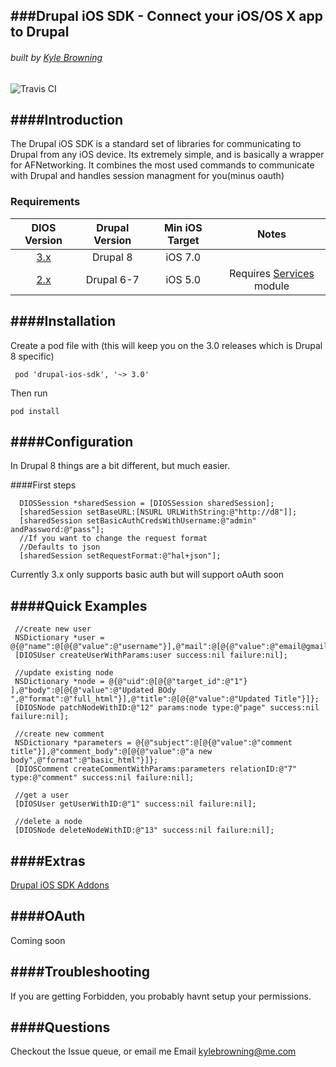 ###Drupal iOS SDK - Connect your iOS/OS X app to Drupal
-----
###### built by [Kyle Browning](http://kylebrowning.com) 

![Travis CI](https://travis-ci.org/kylebrowning/drupal-ios-sdk.svg)

####Introduction
----

The Drupal iOS SDK is a standard set of libraries for communicating to Drupal from any iOS device. Its extremely simple, and is basically a wrapper for AFNetworking. It combines the most used commands to communicate with Drupal and handles session managment for you(minus oauth)

### Requirements

| DIOS Version | Drupal Version  | Min iOS Target  |                                   Notes                                   |
|:--------------------:|:---------------------------:|:----------------------------:|:-------------------------------------------------------------------------:|
|          [3.x](https://github.com/kylebrowning/drupal-ios-sdk/tree/master)         |            Drupal 8            |           iOS 7.0          |  |
|          [2.x](https://github.com/kylebrowning/drupal-ios-sdk/tree/2.x)         |            Drupal 6-7            |         iOS 5.0        |        Requires [Services](http://drupal.org/project/services) module                                                                    |


####Installation
----
Create a pod file with (this will keep you on the 3.0 releases which is Drupal 8 specific) 
```
 pod 'drupal-ios-sdk', '~> 3.0'
```
Then run 
```
pod install
```


####Configuration
----
In Drupal 8 things are a bit different, but much easier.

####First steps
```obj-c
  DIOSSession *sharedSession = [DIOSSession sharedSession];
  [sharedSession setBaseURL:[NSURL URLWithString:@"http://d8"]];
  [sharedSession setBasicAuthCredsWithUsername:@"admin" andPassword:@"pass"];
  //If you want to change the request format
  //Defaults to json
  [sharedSession setRequestFormat:@"hal+json"];

```
Currently 3.x only supports basic auth but will support oAuth soon

####Quick Examples
----
```obj-c
 //create new user
 NSDictionary *user = @{@"name":@[@{@"value":@"username"}],@"mail":@[@{@"value":@"email@gmail.com"}],@"pass":@[@{@"value":@"passw0rd"}]};
 [DIOSUser createUserWithParams:user success:nil failure:nil];

 //update existing node
 NSDictionary *node = @{@"uid":@[@{@"target_id":@"1"} ],@"body":@[@{@"value":@"Updated BOdy ",@"format":@"full_html"}],@"title":@[@{@"value":@"Updated Title"}]};
 [DIOSNode patchNodeWithID:@"12" params:node type:@"page" success:nil failure:nil];

 //create new comment
 NSDictionary *parameters = @{@"subject":@[@{@"value":@"comment title"}],@"comment_body":@[@{@"value":@"a new body",@"format":@"basic_html"}]};
 [DIOSComment createCommentWithParams:parameters relationID:@"7" type:@"comment" success:nil failure:nil];
 
 //get a user
 [DIOSUser getUserWithID:@"1" success:nil failure:nil];
 
 //delete a node
 [DIOSNode deleteNodeWithID:@"13" success:nil failure:nil];
```
####Extras
----
[Drupal iOS SDK Addons](https://github.com/utneon/drupal-ios-sdk-addons)



####OAuth
--------------------
Coming soon

####Troubleshooting
----------
If you are getting Forbidden, you probably havnt setup your permissions.


####Questions
----------
Checkout the Issue queue, or email me
Email kylebrowning@me.com

